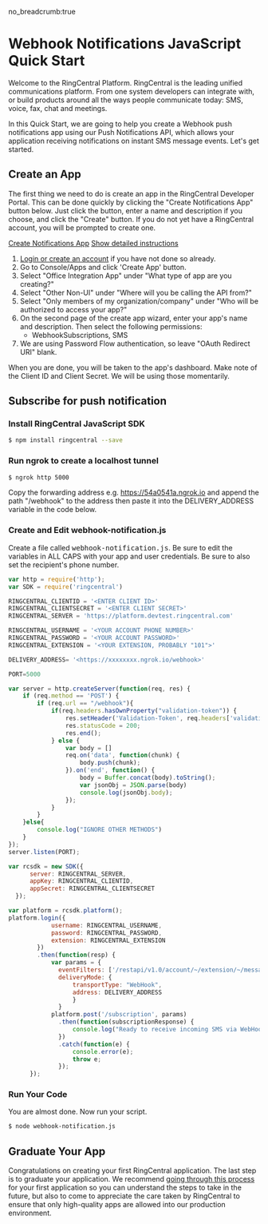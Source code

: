 no_breadcrumb:true

# Webhook Notifications JavaScript Quick Start

Welcome to the RingCentral Platform. RingCentral is the leading unified communications platform. From one system developers can integrate with, or build products around all the ways people communicate today: SMS, voice, fax, chat and meetings.

In this Quick Start, we are going to help you create a Webhook push notifications app using our Push Notifications API, which allows your application receiving notifications on instant SMS message events. Let's get started.

## Create an App

The first thing we need to do is create an app in the RingCentral Developer Portal. This can be done quickly by clicking the "Create Notifications App" button below. Just click the button, enter a name and description if you choose, and click the "Create" button. If you do not yet have a RingCentral account, you will be prompted to create one.

<a target="_new" href="https://developer.ringcentral.com/new-app?name=Webhook+Notifications+Quick+Start+App&desc=A+simple+app+to+demo+creating+an+SMS+Notification+RingCentral&public=false&type=ServerOther&carriers=7710,7310,3420&permissions=SubscriptionWebhook,SMS&redirectUri=" class="btn btn-primary">Create Notifications App</a>
<a class="btn-link btn-collapse" data-toggle="collapse" href="#create-app-instructions" role="button" aria-expanded="false" aria-controls="create-app-instructions">Show detailed instructions</a>

<div class="collapse" id="create-app-instructions">
<ol>
<li><a href="https://developer.ringcentral.com/login.html#/">Login or create an account</a> if you have not done so already.</li>
<li>Go to Console/Apps and click 'Create App' button.</li>
<li>Select "Office Integration App" under "What type of app are you creating?"</li>
<li>Select "Other Non-UI" under "Where will you be calling the API from?"
<li>Select "Only members of my organization/company" under "Who will be authorized to access your app?"
<li>On the second page of the create app wizard, enter your app's name and description. Then select the following permissions:
  <ul>
    <li>WebhookSubscriptions, SMS</li>
  </ul>
  </li>
<li>We are using Password Flow authentication, so leave "OAuth Redirect URI" blank.</li>
</ol>
</div>

When you are done, you will be taken to the app's dashboard. Make note of the Client ID and Client Secret. We will be using those momentarily.

## Subscribe for push notification

### Install RingCentral JavaScript SDK

```bash
$ npm install ringcentral --save
```

### Run ngrok to create a localhost tunnel

```bash
$ ngrok http 5000
```

Copy the forwarding address e.g. https://54a0541a.ngrok.io and append the path "/webhook" to the address then paste it into the DELIVERY_ADDRESS variable in the code below.

### Create and Edit webhook-notification.js

Create a file called <tt>webhook-notification.js</tt>. Be sure to edit the variables in ALL CAPS with your app and user credentials. Be sure to also set the recipient's phone number.

```javascript
var http = require('http');
var SDK = require('ringcentral')

RINGCENTRAL_CLIENTID = '<ENTER CLIENT ID>'
RINGCENTRAL_CLIENTSECRET = '<ENTER CLIENT SECRET>'
RINGCENTRAL_SERVER = 'https://platform.devtest.ringcentral.com'

RINGCENTRAL_USERNAME = '<YOUR ACCOUNT PHONE NUMBER>'
RINGCENTRAL_PASSWORD = '<YOUR ACCOUNT PASSWORD>'
RINGCENTRAL_EXTENSION = '<YOUR EXTENSION, PROBABLY "101">'

DELIVERY_ADDRESS= '<https://xxxxxxxx.ngrok.io/webhook>'

PORT=5000

var server = http.createServer(function(req, res) {
    if (req.method == 'POST') {
        if (req.url == "/webhook"){
            if(req.headers.hasOwnProperty("validation-token")) {
                res.setHeader('Validation-Token', req.headers['validation-token']);
                res.statusCode = 200;
                res.end();
            } else {
                var body = []
                req.on('data', function(chunk) {
                    body.push(chunk);
                }).on('end', function() {
                    body = Buffer.concat(body).toString();
                    var jsonObj = JSON.parse(body)
                    console.log(jsonObj.body);
                });
            }
        }
    }else{
        console.log("IGNORE OTHER METHODS")
    }
});
server.listen(PORT);

var rcsdk = new SDK({
      server: RINGCENTRAL_SERVER,
      appKey: RINGCENTRAL_CLIENTID,
      appSecret: RINGCENTRAL_CLIENTSECRET
  });

var platform = rcsdk.platform();
platform.login({
            username: RINGCENTRAL_USERNAME,
            password: RINGCENTRAL_PASSWORD,
            extension: RINGCENTRAL_EXTENSION
        })
        .then(function(resp) {
            var params = {
              eventFilters: ['/restapi/v1.0/account/~/extension/~/message-store/instant?type=SMS'],
              deliveryMode: {
                  transportType: "WebHook",
                  address: DELIVERY_ADDRESS
                  }
              }
            platform.post('/subscription', params)
              .then(function(subscriptionResponse) {
                  console.log("Ready to receive incoming SMS via WebHook.")
              })
              .catch(function(e) {
                  console.error(e);
                  throw e;
              });
      });
```

### Run Your Code

You are almost done. Now run your script.

```bash
$ node webhook-notification.js
```

## Graduate Your App

Congratulations on creating your first RingCentral application. The last step is to graduate your application. We recommend [going through this process](../../../../basics/production) for your first application so you can understand the steps to take in the future, but also to come to appreciate the care taken by RingCentral to ensure that only high-quality apps are allowed into our production environment.
